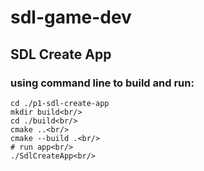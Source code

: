 # sdl-game-dev

## SDL Create App
### using command line to build and run:
    cd ./p1-sdl-create-app
    mkdir build<br/>
    cd ./build<br/>
    cmake ..<br/>
    cmake --build .<br/>
    # run app<br/>
    ./SdlCreateApp<br/>
